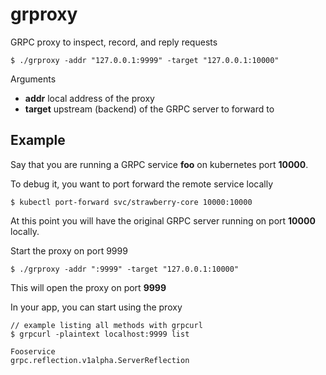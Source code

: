 # grproxy
GRPC proxy to inspect, record, and reply requests

```
$ ./grproxy -addr "127.0.0.1:9999" -target "127.0.0.1:10000"
```

Arguments
* **addr** local address of the proxy
* **target** upstream (backend) of the GRPC server to forward to

## Example

Say that you are running a GRPC service **foo** on kubernetes port **10000**.

To debug it, you want to port forward the remote service locally

```
$ kubectl port-forward svc/strawberry-core 10000:10000
```

At this point you will have the original GRPC server running on port **10000** locally.

Start the proxy on port 9999

```
$ ./grproxy -addr ":9999" -target "127.0.0.1:10000"
```

This will open the proxy on port **9999**

In your app, you can start using the proxy

```
// example listing all methods with grpcurl
$ grpcurl -plaintext localhost:9999 list

Fooservice
grpc.reflection.v1alpha.ServerReflection
```
